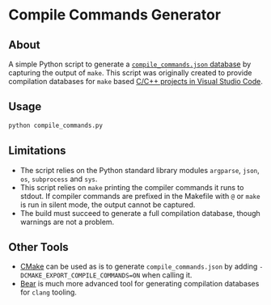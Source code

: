 # Compile Commands Generator

## About

A simple Python script to generate a [`compile_commands.json` database](https://clang.llvm.org/docs/JSONCompilationDatabase.html) 
by capturing the output of `make`. This script was originally created to provide
compilation databases for `make` based [C/C++ projects in Visual Studio Code](https://code.visualstudio.com/docs/cpp/c-cpp-properties-schema-reference).

## Usage

```sh
python compile_commands.py
```

<!-- TODO: example as a vscode task -->

## Limitations

- The script relies on the Python standard library modules `argparse`, `json`, 
  `os`, `subprocess` and `sys`.
- This script relies on `make` printing the compiler commands it runs to 
  stdout. If compiler commands are prefixed in the Makefile with `@` or 
  `make` is run in silent mode, the output cannot be captured.
- The build must succeed to generate a full compilation database, though 
  warnings are not a problem.

## Other Tools

- [CMake](https://cmake.org) can be used as is to generate 
  `compile_commands.json` by adding `-DCMAKE_EXPORT_COMPILE_COMMANDS=ON` when 
  calling it.
- [Bear](https://github.com/rizsotto/Bear) is much more advanced tool for 
  generating compilation databases for `clang` tooling.